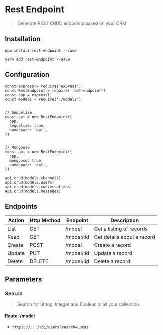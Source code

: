 # Rest Endpoint
> Generate REST CRUD endpoints based on your ORM.

## Installation
`npm install rest-endpoint --save`

`yarn add rest-endpoint --save`

## Configuration
```
const express = require('express')
const RestEndpoint = require('rest-endpoint')
const app = express()
const models = require('./models')


// Sequelize
const api = new RestEndpoint({
  app,
  sequelize: true,
  namespace: 'api',
})


// Mongoose
const api = new RestEndpoint({
  app,
  mongoose: true,
  namespace: 'api',
})

api.crud(models.channels)
api.crud(models.users)
api.crud(models.conversations)
api.crud(models.messages)
```

## Endpoints
Action     | Http Method  | Endpoint          | Description
-----------|--------------|-------------------|------------
List       | GET          | /model            | Get a listing of records
Read       | GET          | /model/:id        | Get details about a record
Create     | POST         | /model            | Create a record
Update     | PUT          | /model/:id        | Update a record
Delete     | DELETE       | /model/:id        | Delete a record

## Parameters
### Search
> Search for String, Integer and Boolean in all your collection.
#### Route: /model

- `https://.../api/users?search=Lucas`
